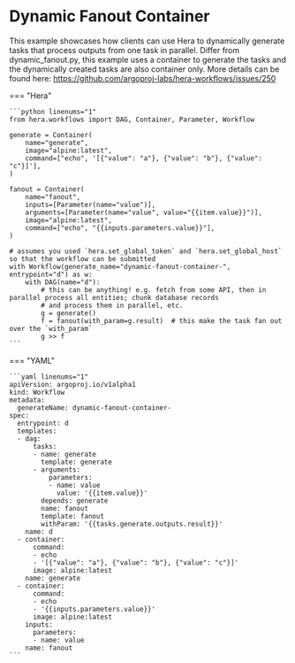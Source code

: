 # Dynamic Fanout Container



This example showcases how clients can use Hera to dynamically generate tasks that process outputs from one task in
parallel. Differ from dynamic_fanout.py, this example uses a container to generate the tasks and the dynamically
created tasks are also container only.
More details can be found here: https://github.com/argoproj-labs/hera-workflows/issues/250


=== "Hera"

    ```python linenums="1"
    from hera.workflows import DAG, Container, Parameter, Workflow

    generate = Container(
        name="generate",
        image="alpine:latest",
        command=["echo", '[{"value": "a"}, {"value": "b"}, {"value": "c"}]'],
    )

    fanout = Container(
        name="fanout",
        inputs=[Parameter(name="value")],
        arguments=[Parameter(name="value", value="{{item.value}}")],
        image="alpine:latest",
        command=["echo", "{{inputs.parameters.value}}"],
    )

    # assumes you used `hera.set_global_token` and `hera.set_global_host` so that the workflow can be submitted
    with Workflow(generate_name="dynamic-fanout-container-", entrypoint="d") as w:
        with DAG(name="d"):
            # this can be anything! e.g. fetch from some API, then in parallel process all entities; chunk database records
            # and process them in parallel, etc.
            g = generate()
            f = fanout(with_param=g.result)  # this make the task fan out over the `with_param`
            g >> f
    ```

=== "YAML"

    ```yaml linenums="1"
    apiVersion: argoproj.io/v1alpha1
    kind: Workflow
    metadata:
      generateName: dynamic-fanout-container-
    spec:
      entrypoint: d
      templates:
      - dag:
          tasks:
          - name: generate
            template: generate
          - arguments:
              parameters:
              - name: value
                value: '{{item.value}}'
            depends: generate
            name: fanout
            template: fanout
            withParam: '{{tasks.generate.outputs.result}}'
        name: d
      - container:
          command:
          - echo
          - '[{"value": "a"}, {"value": "b"}, {"value": "c"}]'
          image: alpine:latest
        name: generate
      - container:
          command:
          - echo
          - '{{inputs.parameters.value}}'
          image: alpine:latest
        inputs:
          parameters:
          - name: value
        name: fanout
    ```


